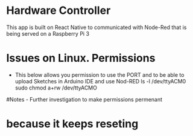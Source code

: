# Hardware Controller


This app is built on React Native to communicated with Node-Red that is being served on a Raspberry Pi 3




# Issues on Linux. Permissions

* This below allows you permission to use the PORT
  and to be able to upload Sketches in Arduino IDE and 
  use Nod-RED 
ls -l /dev/ttyACM0
sudo chmod a+rw /dev/ttyACMO

#Notes - Further investigation to make permissions permenant
#        because it keeps reseting
